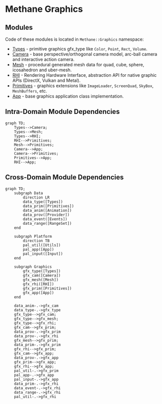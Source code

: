 # Methane Graphics

## Modules

Code of these modules is located in `Methane::Graphics` namespace:

- [Types](Types) - primitive graphics gfx_type like `Color`, `Point`, `Rect`, `Volume`.
- [Camera](Camera) - base perspective/orthogonal camera model, arc-ball camera and interactive action camera.
- [Mesh](Mesh) - procedural generated mesh data for quad, cube, sphere, icosahedron and uber-mesh.
- [RHI](RHI) - Rendering Hardware Interface, abstraction API for native graphic APIs (DirectX, Vulkan and Metal).
- [Primitives](Primitives) - graphics extensions like `ImageLoader`, `ScreenQuad`, `SkyBox`, `MeshBuffers`, etc.
- [App](App) - base graphics application class implementation.

## Intra-Domain Module Dependencies

```mermaid
graph TD;
    Types-->Camera;
    Types-->Mesh;
    Types-->RHI;
    RHI-->Primitives;
    Mesh-->Primitives;
    Camera-->App;
    Camera-->Primitives;
    Primitives-->App;
    RHI-->App;
```

## Cross-Domain Module Dependencies

```mermaid
graph TD;
    subgraph Data
        direction LR
        data_type([Types])
        data_prim([Primitives])
        data_anim([Animation])
        data_prov([Provider])
        data_event([Events])
        data_range([RangeSet])
    end
    
    subgraph Platform
        direction TB
        pal_util([Utils])
        pal_app([App])
        pal_input([Input])
    end

    subgraph Graphics
        gfx_type([Types])
        gfx_cam([Camera])
        gfx_mesh([Mesh])
        gfx_rhi([RHI])
        gfx_prim([Primitives])
        gfx_app([App])
    end
    
    data_anim-.->gfx_cam
    data_type-.->gfx_type
    gfx_type-->gfx_cam;
    gfx_type-->gfx_mesh;
    gfx_type-->gfx_rhi;
    gfx_cam-->gfx_prim;
    data_prov-.->gfx_prim
    data_prov-.->gfx_rhi
    gfx_mesh-->gfx_prim;
    data_prim-.->gfx_prim
    gfx_rhi-->gfx_prim;
    gfx_cam-->gfx_app;
    data_prov-.->gfx_app
    gfx_prim-->gfx_app;
    gfx_rhi-->gfx_app;
    pal_util-.->gfx_prim
    pal_app-.->gfx_app
    pal_input-.->gfx_app
    data_prim-.->gfx_rhi
    data_event-.->gfx_rhi
    data_range-.->gfx_rhi
    pal_util-.->gfx_rhi
```

